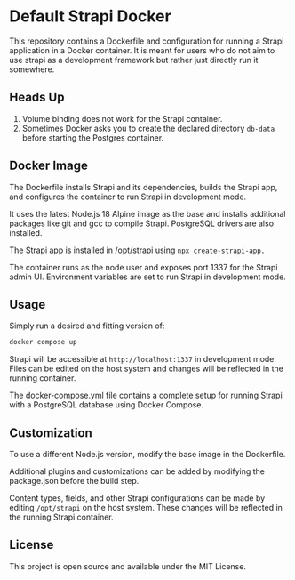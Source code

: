 # Default Strapi Docker

This repository contains a Dockerfile and configuration for running a Strapi application in a Docker container. It is meant for users who do not aim to use strapi as a development framework but rather just directly run it somewhere.

## Heads Up

1. Volume binding does not work for the Strapi container.
2. Sometimes Docker asks you to create the declared directory `db-data` before starting the Postgres container.

## Docker Image

The Dockerfile installs Strapi and its dependencies, builds the Strapi app, and configures the container to run Strapi in development mode.

It uses the latest Node.js 18 Alpine image as the base and installs additional packages like git and gcc to compile Strapi. PostgreSQL drivers are also installed.

The Strapi app is installed in /opt/strapi using `npx create-strapi-app.`

The container runs as the node user and exposes port 1337 for the Strapi admin UI. Environment variables are set to run Strapi in development mode.

## Usage

Simply run a desired and fitting version of:

``` bash
docker compose up
```

Strapi will be accessible at `http://localhost:1337` in development mode. Files can be edited on the host system and changes will be reflected in the running container.

The docker-compose.yml file contains a complete setup for running Strapi with a PostgreSQL database using Docker Compose.

## Customization

To use a different Node.js version, modify the base image in the Dockerfile.

Additional plugins and customizations can be added by modifying the package.json before the build step.

Content types, fields, and other Strapi configurations can be made by editing `/opt/strapi` on the host system. These changes will be reflected in the running Strapi container.

## License

This project is open source and available under the MIT License.
